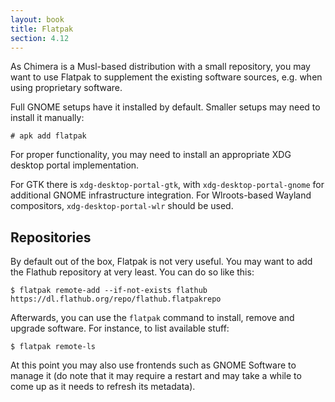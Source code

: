 ```yaml
---
layout: book
title: Flatpak
section: 4.12
---
```


As Chimera is a Musl-based distribution with a small repository, you may
want to use Flatpak to supplement the existing software sources, e.g. when
using proprietary software.

Full GNOME setups have it installed by default. Smaller setups may need to
install it manually:

```
# apk add flatpak
```

For proper functionality, you may need to install an appropriate XDG desktop
portal implementation.

For GTK there is `xdg-desktop-portal-gtk`, with `xdg-desktop-portal-gnome`
for additional GNOME infrastructure integration. For Wlroots-based Wayland
compositors, `xdg-desktop-portal-wlr` should be used.

## Repositories

By default out of the box, Flatpak is not very useful. You may want to add
the Flathub repository at very least. You can do so like this:

```
$ flatpak remote-add --if-not-exists flathub https://dl.flathub.org/repo/flathub.flatpakrepo
```

Afterwards, you can use the `flatpak` command to install, remove and upgrade
software. For instance, to list available stuff:

```
$ flatpak remote-ls
```

At this point you may also use frontends such as GNOME Software to manage it
(do note that it may require a restart and may take a while to come up as it
needs to refresh its metadata).
